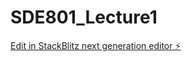 # SDE801_Lecture1

[Edit in StackBlitz next generation editor ⚡️](https://stackblitz.com/~/github.com/Ani-O/SDE801_Lecture1)